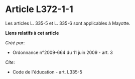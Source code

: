 # Article L372-1-1

Les articles L. 335-5 et L. 335-6 sont applicables à Mayotte.

**Liens relatifs à cet article**

_Créé par_:

  - Ordonnance n°2009-664 du 11 juin 2009 - art. 3

_Cite_:

  - Code de l'éducation - art. L335-5
